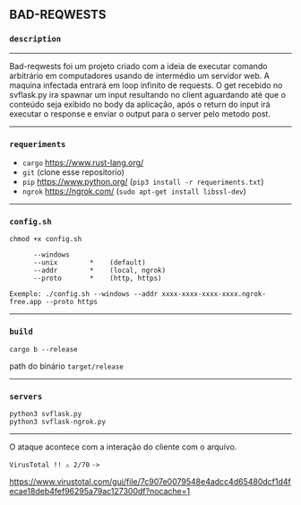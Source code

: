 ## BAD-REQWESTS

### `description`
____________________________________________________________________________________________________

Bad-reqwests foi um projeto criado com a ideia de executar comando arbitrário em computadores usando de intermédio um servidor web.
A maquina infectada entrará em loop infinito de requests. O get recebido no svflask.py ira spawnar um input resultando no client aguardando até que o conteúdo seja exibido no body da aplicação, após o return do input irá executar o response e enviar o output para o server pelo metodo post.
____________________________________________________________________________________________________

### `requeriments`

* `cargo` https://www.rust-lang.org/
* `git`  (clone esse repositorio)
* `pip` https://www.python.org/ (`pip3 install -r requeriments.txt`)
* `ngrok` https://ngrok.com/ (`sudo apt-get install libssl-dev`)

____________________________________________________________________________________________________
### `config.sh`
```
chmod +x config.sh
```
```             
      --windows        
      --unix        *    (default)
      --addr        *    (local, ngrok)
      --proto       *    (http, https)
         
Exemplo: ./config.sh --windows --addr xxxx-xxxx-xxxx-xxxx.ngrok-free.app --proto https 
```
____________________________________________________________________________________________________
### `build`
```
cargo b --release
```

path do binário `target/release`

____________________________________________________________________________________________________
### `servers`
```
python3 svflask.py
python3 svflask-ngrok.py
```
____________________________________________________________________________________________________

O ataque acontece com a interação do cliente com o arquivo.

`VirusTotal !! ⚠️ 2/70` `->`

https://www.virustotal.com/gui/file/7c907e0079548e4adcc4d65480dcf1d4fecae18deb4fef96295a79ac127300df?nocache=1

